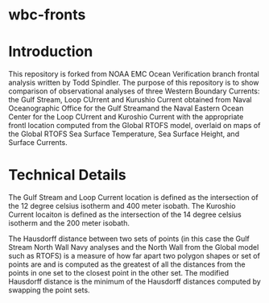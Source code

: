 # wbc-fronts

# Introduction
This repository is forked from NOAA EMC Ocean Verification branch frontal analysis written by Todd Spindler.
The purpose of this repository is to show comparison of observational analyses of three Western Boundary Currents:
the Gulf Stream, Loop CUrrent and Kurushio Current obtained from Naval Oceanographic Office for the Gulf Streamand the Naval Eastern Ocean Center for the Loop CUrrent and Kuroshio Current with the appropriate frontl location computed from the Global RTOFS model, overlaid on maps of the Global RTOFS Sea Surface Temperature, Sea Surface Height, and Surface Currents.

# Technical Details
The Gulf Stream and Loop Current location is defined as the intersection of the 12 degree celsius isotherm and 400 meter isobath.
The Kuroshio Current locaiton is defined as the intersection of the 14 degree celsius isotherm and the 200 meter isobath.

The Hausdorff distance between two sets of points (in this case the Gulf Stream North Wall Navy analyses and the North Wall from the Global model such as RTOFS) is a measure of how far apart two polygon shapes or set of points are and is computed as the greatest of all the distances from the points in one set to the closest point in the other set. The modified Hausdorff distance is the minimum of the Hausdorff distances computed by swapping the point sets. 

